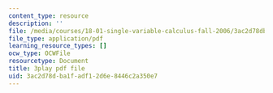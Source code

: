 ```yaml
---
content_type: resource
description: ''
file: /media/courses/18-01-single-variable-calculus-fall-2006/3ac2d78dba1fadf12d6e8446c2a350e7_eRCN3daFCmU.pdf
file_type: application/pdf
learning_resource_types: []
ocw_type: OCWFile
resourcetype: Document
title: 3play pdf file
uid: 3ac2d78d-ba1f-adf1-2d6e-8446c2a350e7
---
```

